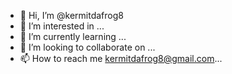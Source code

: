 - 👋 Hi, I’m @kermitdafrog8
- 👀 I’m interested in ...
- 🌱 I’m currently learning ...
- 💞️ I’m looking to collaborate on ...
- 📫 How to reach me kermitdafrog8@gmail.com...

<!---
kermitdafrog8/kermitdafrog8 is a ✨ special ✨ repository because its `README.md` (this file) appears on your GitHub profile.
You can click the Preview link to take a look at your changes.
--->
